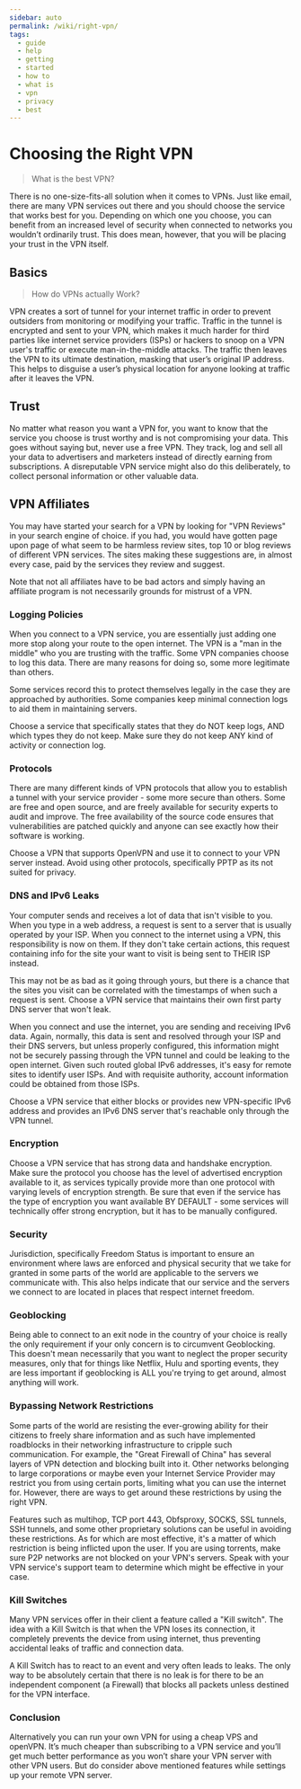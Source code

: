 ```yaml
---
sidebar: auto
permalink: /wiki/right-vpn/
tags:
  - guide
  - help
  - getting
  - started
  - how to
  - what is
  - vpn
  - privacy
  - best
---
```


# Choosing the Right VPN

> What is the best VPN?

There is no one-size-fits-all solution when it comes to VPNs. Just like email, there are many VPN services out there and you should choose the service that works best for you. Depending on which one you choose, you can benefit from an increased level of security when connected to networks you wouldn’t ordinarily trust. This does mean, however, that you will be placing your trust in the VPN itself.

## Basics

> How do VPNs actually Work?

VPN creates a sort of tunnel for your internet traffic in order to prevent outsiders from monitoring or modifying your traffic. Traffic in the tunnel is encrypted and sent to your VPN, which makes it much harder for third parties like internet service providers (ISPs) or hackers to snoop on a VPN user's traffic or execute man-in-the-middle attacks. The traffic then leaves the VPN to its ultimate destination, masking that user’s original IP address. This helps to disguise a user’s physical location for anyone looking at traffic after it leaves the VPN.

## Trust

No matter what reason you want a VPN for, you want to know that the service you choose is trust worthy and is not compromising your data. This goes without saying but, never use a free VPN. They track, log and sell all your data to advertisers and marketers instead of directly earning from subscriptions. A disreputable VPN service might also do this deliberately, to collect personal information or other valuable data.

## VPN Affiliates

You may have started your search for a VPN by looking for "VPN Reviews" in your search engine of choice. if you had, you would have gotten page upon page of what seem to be harmless review sites, top 10 or blog reviews of different VPN services. The sites making these suggestions are, in almost every case, paid by the services they review and suggest.

Note that not all affiliates have to be bad actors and simply having an affiliate program is not necessarily grounds for mistrust of a VPN.

### Logging Policies

When you connect to a VPN service, you are essentially just adding one more stop along your route to the open internet. The VPN is a "man in the middle" who you are trusting with the traffic. Some VPN companies choose to log this data. There are many reasons for doing so, some more legitimate than others.

Some services record this to protect themselves legally in the case they are approached by authorities. Some companies keep minimal connection logs to aid them in maintaining servers.

Choose a service that specifically states that they do NOT keep logs, AND which types they do not keep. Make sure they do not keep ANY kind of activity or connection log.

### Protocols

There are many different kinds of VPN protocols that allow you to establish a tunnel with your service provider - some more secure than others. Some are free and open source, and are freely available for security experts to audit and improve. The free availability of the source code ensures that vulnerabilities are patched quickly and anyone can see exactly how their software is working.

Choose a VPN that supports OpenVPN and use it to connect to your VPN server instead. Avoid using other protocols, specifically PPTP as its not suited for privacy.

### DNS and IPv6 Leaks

Your computer sends and receives a lot of data that isn't visible to you. When you type in a web address, a request is sent to a server that is usually operated by your ISP. When you connect to the internet using a VPN, this responsibility is now on them. If they don't take certain actions, this request containing info for the site your want to visit is being sent to THEIR ISP instead.

This may not be as bad as it going through yours, but there is a chance that the sites you visit can be correlated with the timestamps of when such a request is sent. Choose a VPN service that maintains their own first party DNS server that won't leak.

When you connect and use the internet, you are sending and receiving IPv6 data. Again, normally, this data is sent and resolved through your ISP and their DNS servers, but unless properly configured, this information might not be securely passing through the VPN tunnel and could be leaking to the open internet. Given such routed global IPv6 addresses, it's easy for remote sites to identify user ISPs. And with requisite authority, account information could be obtained from those ISPs.

Choose a VPN service that either blocks or provides new VPN-specific IPv6 address and provides an IPv6 DNS server that's reachable only through the VPN tunnel.

### Encryption

Choose a VPN service that has strong data and handshake encryption. Make sure the protocol you choose has the level of advertised encryption available to it, as services typically provide more than one protocol with varying levels of encryption strength. Be sure that even if the service has the type of encryption you want available BY DEFAULT - some services will technically offer strong encryption, but it has to be manually configured.

### Security

Jurisdiction, specifically Freedom Status is important to ensure an environment where laws are enforced and physical security that we take for granted in some parts of the world are applicable to the servers we communicate with. This also helps indicate that our service and the servers we connect to are located in places that respect internet freedom.

### Geoblocking

Being able to connect to an exit node in the country of your choice is really the only requirement if your only concern is to circumvent Geoblocking. This doesn't mean necessarily that you want to neglect the proper security measures, only that for things like Netflix, Hulu and sporting events, they are less important if geoblocking is ALL you're trying to get around, almost anything will work.

### Bypassing Network Restrictions

Some parts of the world are resisting the ever-growing ability for their citizens to freely share information and as such have implemented roadblocks in their networking infrastructure to cripple such communication. For example, the "Great Firewall of China" has several layers of VPN detection and blocking built into it. Other networks belonging to large corporations or maybe even your Internet Service Provider may restrict you from using certain ports, limiting what you can use the internet for. However, there are ways to get around these restrictions by using the right VPN.

Features such as multihop, TCP port 443, Obfsproxy, SOCKS, SSL tunnels, SSH tunnels, and some other proprietary solutions can be useful in avoiding these restrictions. As for which are most effective, it's a matter of which restriction is being inflicted upon the user. If you are using torrents, make sure P2P networks are not blocked on your VPN's servers. Speak with your VPN service's support team to determine which might be effective in your case.

### Kill Switches

Many VPN services offer in their client a feature called a "Kill switch". The idea with a Kill Switch is that when the VPN loses its connection, it completely prevents the device from using internet, thus preventing accidental leaks of traffic and connection data.

A Kill Switch has to react to an event and very often leads to leaks. The only way to be absolutely certain that there is no leak is for there to be an independent component (a Firewall) that blocks all packets unless destined for the VPN interface.

### Conclusion

Alternatively you can run your own VPN for using a cheap VPS and openVPN. It’s much cheaper than subscribing to a VPN service and you’ll get much better performance as you won’t share your VPN server with other VPN users. But do consider above mentioned features while settings up your remote VPN server.
